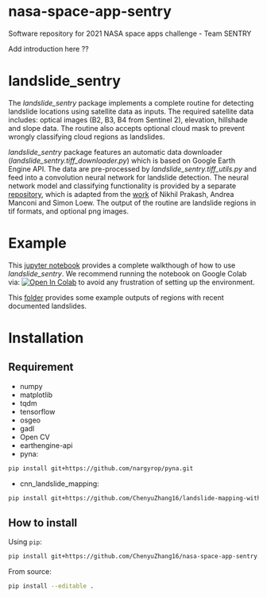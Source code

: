 # nasa-space-app-sentry
Software repository for 2021 NASA space apps challenge - Team SENTRY

Add introduction here ??

# landslide_sentry

The *landslide_sentry* package implements a complete routine for detecting landslide locations using satellite data as inputs. The required satellite data includes: optical images (B2, B3, B4 from Sentinel 2), elevation, hillshade and slope data. The routine also accepts optional cloud mask to prevent wrongly classifying cloud regions as landslides.

*landslide_sentry* package features an automatic data downloader (*landslide_sentry.tiff_downloader.py*) which is based on Google Earth Engine API. The data are pre-processed by *landslide_sentry.tiff_utils.py* and feed into a convolution neural network for landslide detection. The neural network model and classifying functionality is provided by a separate [repository](https://github.com/ChenyuZhang16/landslide-mapping-with-cnn), which is adapted from the [work](https://github.com/nprksh/landslide-mapping-with-cnn) of Nikhil Prakash, Andrea Manconi and Simon Loew. The output of the routine are landslide regions in tif formats, and optional png images.

# Example

This [jupyter notebook](example/detect_landslide_colab.ipynb) provides a complete walkthough of how to use *landslide_sentry*. We recommend running the notebook on Google Colab via: [![Open In Colab](https://colab.research.google.com/assets/colab-badge.svg)](https://colab.research.google.com/github/ChenyuZhang16/nasa-space-app-sentry/blob/main/example/detect_landslide_colab.ipynb) to avoid any frustration of setting up the environment.

This [folder](example/example_outputs) provides some example outputs of regions with recent documented landslides.

# Installation

## Requirement
- numpy
- matplotlib
- tqdm
- tensorflow
- osgeo
- gadl
- Open CV
- earthengine-api
- pyna:
```bash
pip install git+https://github.com/nargyrop/pyna.git
```
- cnn_landslide_mapping:
```bash
pip install git+https://github.com/ChenyuZhang16/landslide-mapping-with-cnn.git
```

## How to install
Using `pip`:

``` bash
pip install git+https://github.com/ChenyuZhang16/nasa-space-app-sentry.git
```

From source:
``` bash
pip install --editable .
```